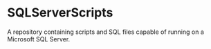 # SQLServerScripts
A repository containing scripts and SQL files capable of running on a Microsoft SQL Server.
